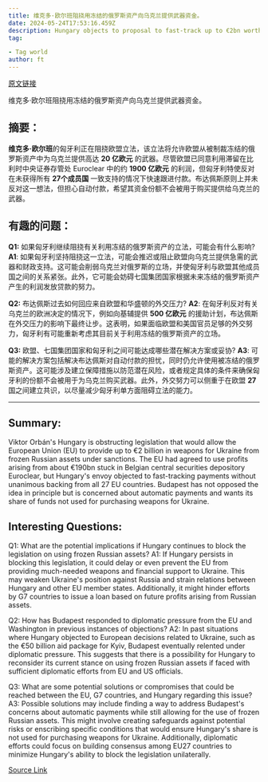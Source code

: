 ```yaml
---
title: 维克多·欧尔班阻挠用冻结的俄罗斯资产向乌克兰提供武器资金。
date: 2024-05-24T17:53:16.459Z
description: Hungary objects to proposal to fast-track up to €2bn worth of weapons for Kyiv
tag: 

- Tag world
author: ft
---
```


[原文链接](https://ft.com/content/ce730028-688f-4c36-9f5b-6b240f76134a)

维克多·欧尔班阻挠用冻结的俄罗斯资产向乌克兰提供武器资金。

## 摘要：
**维克多·欧尔班**的匈牙利正在阻挠欧盟立法，该立法将允许欧盟从被制裁冻结的俄罗斯资产中为乌克兰提供高达 **20 亿欧元** 的武器。尽管欧盟已同意利用滞留在比利时中央证券存管处 Euroclear 中的约 **1900 亿欧元** 的利润，但匈牙利特使反对在未获得所有 **27个成员国** 一致支持的情况下快速跟进付款。布达佩斯原则上并未反对这一想法，但担心自动付款，希望其资金份额不会被用于购买提供给乌克兰的武器。

## 有趣的问题：
**Q1:** 如果匈牙利继续阻挠有关利用冻结的俄罗斯资产的立法，可能会有什么影响?
**A1**: 如果匈牙利坚持阻挠这一立法，可能会推迟或阻止欧盟向乌克兰提供急需的武器和财政支持。这可能会削弱乌克兰对俄罗斯的立场，并使匈牙利与欧盟其他成员国之间的关系紧张。此外，它可能会妨碍七国集团国家根据未来冻结的俄罗斯资产产生的利润发放贷款的努力。

**Q2:** 布达佩斯过去如何回应来自欧盟和华盛顿的外交压力?
**A2**: 在匈牙利反对有关乌克兰的欧洲决定的情况下，例如向基辅提供 **500 亿欧元** 的援助计划，布达佩斯在外交压力的影响下最终让步。这表明，如果面临欧盟和美国官员足够的外交努力，匈牙利有可能重新考虑其目前关于利用冻结的俄罗斯资产的立场。

**Q3:** 欧盟、七国集团国家和匈牙利之间可能达成哪些潜在解决方案或妥协?
**A3**: 可能的解决方案包括解决布达佩斯对自动付款的担忧，同时仍允许使用被冻结的俄罗斯资产。这可能涉及建立保障措施以防范潜在风险，或者规定具体的条件来确保匈牙利的份额不会被用于为乌克兰购买武器。此外，外交努力可以侧重于在欧盟 **27** 国之间建立共识，以尽量减少匈牙利单方面阻碍立法的能力。

---

## Summary:
Viktor Orbán's Hungary is obstructing legislation that would allow the European Union (EU) to provide up to €2 billion in weapons for Ukraine from frozen Russian assets under sanctions. The EU had agreed to use profits arising from about €190bn stuck in Belgian central securities depository Euroclear, but Hungary's envoy objected to fast-tracking payments without unanimous backing from all 27 EU countries. Budapest has not opposed the idea in principle but is concerned about automatic payments and wants its share of funds not used for purchasing weapons for Ukraine.

## Interesting Questions:
Q1: What are the potential implications if Hungary continues to block the legislation on using frozen Russian assets?
A1: If Hungary persists in blocking this legislation, it could delay or even prevent the EU from providing much-needed weapons and financial support to Ukraine. This may weaken Ukraine's position against Russia and strain relations between Hungary and other EU member states. Additionally, it might hinder efforts by G7 countries to issue a loan based on future profits arising from Russian assets.

Q2: How has Budapest responded to diplomatic pressure from the EU and Washington in previous instances of objections?
A2: In past situations where Hungary objected to European decisions related to Ukraine, such as the €50 billion aid package for Kyiv, Budapest eventually relented under diplomatic pressure. This suggests that there is a possibility for Hungary to reconsider its current stance on using frozen Russian assets if faced with sufficient diplomatic efforts from EU and US officials.

Q3: What are some potential solutions or compromises that could be reached between the EU, G7 countries, and Hungary regarding this issue?
A3: Possible solutions may include finding a way to address Budapest's concerns about automatic payments while still allowing for the use of frozen Russian assets. This might involve creating safeguards against potential risks or enscribing specific conditions that would ensure Hungary's share is not used for purchasing weapons for Ukraine. Additionally, diplomatic efforts could focus on building consensus among EU27 countries to minimize Hungary's ability to block the legislation unilaterally.

[Source Link](https://ft.com/content/ce730028-688f-4c36-9f5b-6b240f76134a)

